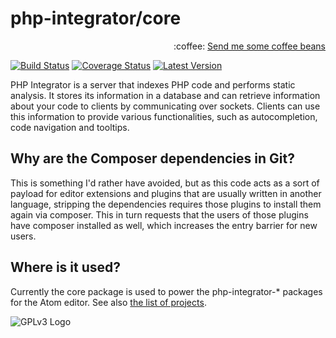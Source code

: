 # php-integrator/core
<p align="right">
:coffee:
<a href="https://www.paypal.com/cgi-bin/webscr?cmd=_s-xclick&hosted_button_id=YKTNLZCRHMRTJ">Send me some coffee beans</a>
</p>

[![Build Status](https://img.shields.io/travis/php-integrator/core/master.svg?style=flat)](https://travis-ci.org/php-integrator/core)
[![Coverage Status](https://img.shields.io/codecov/c/github/php-integrator/core.svg?style=flat)](https://codecov.io/github/php-integrator/core)
[![Latest Version](https://img.shields.io/github/release/php-integrator/core.svg?style=flat)](https://github.com/php-integrator/core/releases)

PHP Integrator is a server that indexes PHP code and performs static analysis. It stores its information in a database
and can retrieve information about your code to clients by communicating over sockets. Clients can use this information
to provide various functionalities, such as autocompletion, code navigation and tooltips.

## Why are the Composer dependencies in Git?
This is something I'd rather have avoided, but as this code acts as a sort of payload for editor extensions and plugins
that are usually written in another language, stripping the dependencies requires those plugins to install them again
via composer. This in turn requests that the users of those plugins have composer installed as well, which increases the
entry barrier for new users.

## Where is it used?
Currently the core package is used to power the php-integrator-* packages for the Atom editor. See also
[the list of projects](https://github.com/php-integrator).

![GPLv3 Logo](http://gplv3.fsf.org/gplv3-127x51.png)
